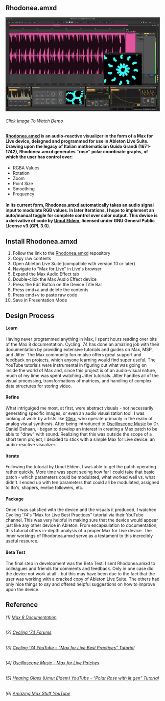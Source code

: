## Rhodonea.amxd
[![Rhodonea.amxd](https://github.com/noelalejandro/noelalejandro.github.io/blob/main/assets/Rhodonea.amxd/Rhodonea.amxd.png)](https://youtu.be/5eo9lXczmhk)
###### Click Image To Watch Demo

#### [Rhodonea.amxd](https://github.com/noelalejandro/Max/blob/main/Rhodonea.amxd) is an audio-reactive visualizer in the form of a Max for Live device, deisgned and programmed for use in Ableton Live Suite. Drawing upon the legacy of Italian mathematician Guido Grandi (1671-1742), Rhodonea.amxd generates "rose" polar coordinate graphs, of which the user has control over:
- RGBA Values
- Rotation
- Zoom
- Point Size
- Smoothing
- Frequency

#### In its current form, Rhodonea.amxd automatically takes an audio signal input to modulate RGB values. In later Iterations, I hope to implement an auto/manual toggle for complete control over color output. This device is a derivative of code by [Umut Eldem](https://github.com/umutreldem/hearing-glass/tree/main/tutorials), licensed under GNU General Public LIcense v3 (GPL 3.0).

## Install Rhodonea.amxd

1. Follow the link to the [Rhodonea.amxd](https://github.com/noelalejandro/Max/blob/main/Rhodonea.amxd) repository
2. Copy raw contents
3. Open Ableton Live Suite (compatible with version 10 or later)
4. Navigate to "Max for Live" in Live's browser
5. Expand the Max Audio Effect tab
6. Double-click the Max Audio Effect device
7. Press the Edit Button on the Device Title Bar
8. Press cmd+a and delete the contents
9. Press cmd+v to paste raw code
10. Save in Presentation Mode

## Design Process
#### Learn
Having never programmed anything in Max, I spent hours reading over bits of the Max 8 documentation. Cycling '74 has done an amazing job with their documentation by providing extensive tutorials and guides on Max, MSP, and Jitter. The Max community forum also offers great support and feedback on projects, which anyone learning would find super useful. The YouTube tutorials were instrumental in figuring out what was going on inside the world of Max and, since this project is of an audio-visual nature, much of my time was spent watching Jitter tutorials. Jitter handles all of the visual processing, transformations of matrices, and handling of complex data structures for storing video. 
#### Refine
What intriguiged me most, at first, were abstract visuals - not necessarily generating specific images, or even an audio visualization tool. I was looking at work by artists like [Gleix](http://gleix.net/visualdevices), who operate primarily in the realm of analog visual synthesis. After being introduced to [Oscilloscope Music](https://oscilloscopemusic.com/maxforlive.php) by Dr. Daniel Dehaan, I began to develop an interest in creating a Max patch to be able to "draw" with sound. Realizing that this was outside the scope of a short term project, I decided to stick with a simple Max for Live device: an audio-reactive visualizer.
#### Iterate
Following the tutorial by Umut Eldem, I was able to get the patch operating rather quickly. More time was spent seeing how far I could take that basic patch - which parameters could be modulated, what worked well vs. what didn't. I ended up with ten parameters that could all be modulated, assigned to lfo's, shapers, eveloe followers, etc.
#### Package
Once I was satisfied with the device and the visuals it produced, I watched Cycling '74's "Max for Live Best Practices" tutorial via their YouTube channel. This was very helpful in making sure that the device would appear just like any other device in Ableton. From encapsulation to documentation, this tutorial offers in-depth analysis of a proper Max for Live device. The inner workings of Rhodonea.amxd serve as a testament to this incredibly useful resource.
#### Beta Test
The final step in development was the Beta Test. I sent Rhodonea.amxd to colleagues and friends for comments and feedback. Only in one case did the device not work at all - but this may have been due to the fact that the user was working with a cracked copy of Ableton Live Suite. The others had only nice things to say and offered helpful suggestions on how to improve upon the device.


## Reference
###### [1] [Max 8 Documentation](https://docs.cycling74.com/max8)
###### [2] [Cycling '74 Forums](https://cycling74.com/forums/page/1)
###### [3] [Cycling ‘74 YouTube - “Max for Live Best Practices” Tutorial](https://youtu.be/7mk4JMBVDZ4)
###### [4] [Oscilloscope Music - Max for Live Patches](https://oscilloscopemusic.com/maxforlive.php)
###### [5] [Hearing Glass (Umut Eldem) YouTube - “Polar Rose with jit.gen” Tutorial](https://youtu.be/PDrfcPgnhSA)
###### [6] [Amazing Max Stuff YouTube](https://www.youtube.com/c/AmazingMaxStuff)
